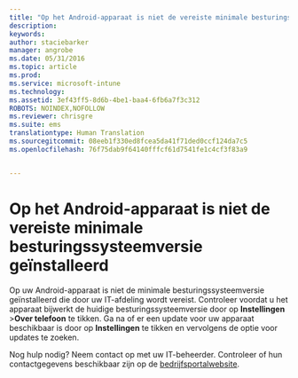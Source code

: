 ```yaml
---
title: "Op het Android-apparaat is niet de vereiste minimale besturingssysteemversie geïnstalleerd | Microsoft Intune"
description: 
keywords: 
author: staciebarker
manager: angrobe
ms.date: 05/31/2016
ms.topic: article
ms.prod: 
ms.service: microsoft-intune
ms.technology: 
ms.assetid: 3ef43ff5-8d6b-4be1-baa4-6fb6a7f3c312
ROBOTS: NOINDEX,NOFOLLOW
ms.reviewer: chrisgre
ms.suite: ems
translationtype: Human Translation
ms.sourcegitcommit: 08eeb1f330ed8fcea5da41f71ded0ccf124da7c5
ms.openlocfilehash: 76f75dab9f64140fffcf61d7541fe1c4cf3f83a9


---
```



# Op het Android-apparaat is niet de vereiste minimale besturingssysteemversie geïnstalleerd

Op uw Android-apparaat is niet de minimale besturingssysteemversie geïnstalleerd die door uw IT-afdeling wordt vereist. Controleer voordat u het apparaat bijwerkt de huidige besturingssysteemversie door op **Instellingen** &gt;**Over telefoon** te tikken. Ga na of er een update voor uw apparaat beschikbaar is door op **Instellingen** te tikken en vervolgens de optie voor updates te zoeken.

Nog hulp nodig? Neem contact op met uw IT-beheerder. Controleer of hun contactgegevens beschikbaar zijn op de [bedrijfsportalwebsite](http://portal.manage.microsoft.com).




<!--HONumber=Aug16_HO5-->


